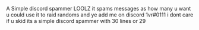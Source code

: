A Simple discord spammer LOOLZ it spams messages as how many u want u could use it to raid randoms 
and ye
add
me
on
discord
1vr#0111 i dont care if u skid its a simple discord spammer with 30 lines or 29 